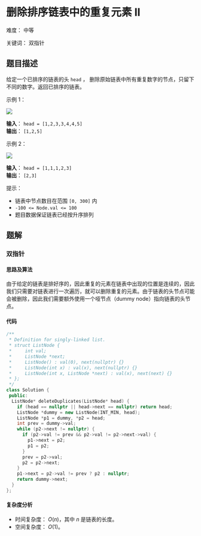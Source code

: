 # 删除排序链表中的重复元素 II

难度： 中等

关键词： 双指针

## 题目描述

给定一个已排序的链表的头 `head` ， 删除原始链表中所有重复数字的节点，只留下不同的数字。返回已排序的链表。

示例 1：

![](https://assets.leetcode.com/uploads/2021/01/04/linkedlist1.jpg)

**输入**： `head = [1,2,3,3,4,4,5]` <br>
**输出**： `[1,2,5]`

示例 2：

![](https://assets.leetcode.com/uploads/2021/01/04/linkedlist2.jpg)

**输入**： `head = [1,1,1,2,3]` <br>
**输出**： `[2,3]`

提示：

* 链表中节点数目在范围 `[0, 300]` 内
* `-100 <= Node.val <= 100`
* 题目数据保证链表已经按升序排列

## 题解

### 双指针

#### 思路及算法

由于给定的链表是排好序的，因此重复的元素在链表中出现的位置是连续的，因此我们只需要对链表进行一次遍历，就可以删除重复的元素。由于链表的头节点可能会被删除，因此我们需要额外使用一个哑节点（dummy node）指向链表的头节点。

#### 代码

```cpp
/**
 * Definition for singly-linked list.
 * struct ListNode {
 *     int val;
 *     ListNode *next;
 *     ListNode() : val(0), next(nullptr) {}
 *     ListNode(int x) : val(x), next(nullptr) {}
 *     ListNode(int x, ListNode *next) : val(x), next(next) {}
 * };
 */
class Solution {
 public:
  ListNode* deleteDuplicates(ListNode* head) {
    if (head == nullptr || head->next == nullptr) return head;
    ListNode *dummy = new ListNode(INT_MIN, head);
    ListNode *p1 = dummy, *p2 = head;
    int prev = dummy->val;
    while (p2->next != nullptr) {
      if (p2->val != prev && p2->val != p2->next->val) {
        p1->next = p2;
        p1 = p2;
      }
      prev = p2->val;
      p2 = p2->next;
    }
    p1->next = p2->val != prev ? p2 : nullptr;
    return dummy->next;
  }
};
```

#### 复杂度分析

* 时间复杂度： $O(n)$，其中 $n$ 是链表的长度。
* 空间复杂度： $O(1)$。